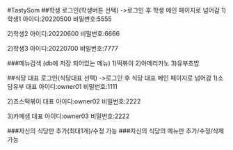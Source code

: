 #TastySom 
##학생 로그인(학생버튼 선택) ->로그인 후 학생 메인 페이지로 넘어감 
1)학생1
아이디:20220500
비밀번호:5555

2)학생2
아이디:20220600
비밀번호:6666

2)학생3
아이디:20220700
비밀번호:7777

###메뉴검색 (db에 저장 되어있는 메뉴) 
1)떡볶이 
2)아메리카노
3)유부초밥

##식당 대표 로그인(식당대표 선택) ->로그인 후 식당 대표 메인 페이지로 넘어감 
1)소담유부 대표
아이디:owner01
비밀번호:1111

2)죠스떡볶이 대표
아이디:owner02
비밀번호:2222

3)카페샘 대표
아이디:owner03
비밀번호:2222

###자신의 식당만 추가(최대1개)/수정 가능
###자신의 식당의 메뉴만 추가/수정/삭제 가능
